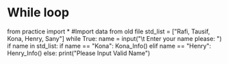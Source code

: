 # While loop
from practice import * #Import data from old file 
std_list = ["Rafi, Tausif, Kona, Henry, Sany"]
while True:
    name = input("\t Enter your name please: ")
    if name in std_list:
        if name == "Kona":
            Kona_Info()
        elif name == "Henry":
            Henry_Info()
    else:
        print("Please Input Valid Name")
